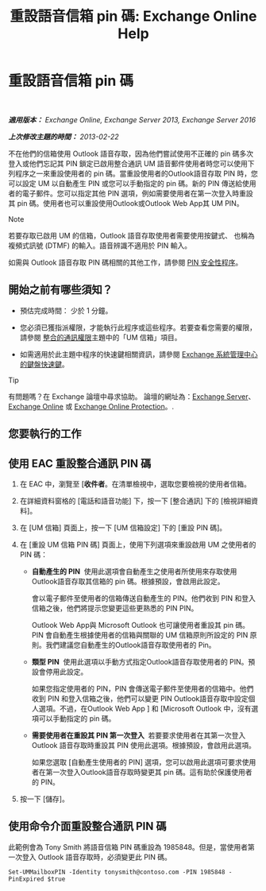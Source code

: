 ﻿---
title: '重設語音信箱 pin 碼: Exchange Online Help'
TOCTitle: 重設語音信箱 pin 碼
ms:assetid: bf07e6e7-01d2-4933-bff5-c615cc21a480
ms:mtpsurl: https://technet.microsoft.com/zh-tw/library/Bb124404(v=EXCHG.150)
ms:contentKeyID: 50554090
ms.date: 05/23/2018
mtps_version: v=EXCHG.150
f1_keywords:
- Microsoft.Exchange.Management.SnapIn.Esm.Recipients.ResetUnifiedMessagingPinPropertyControl
ms.translationtype: MT
---

# 重設語音信箱 pin 碼

 

_**適用版本：** Exchange Online, Exchange Server 2013, Exchange Server 2016_

_**上次修改主題的時間：** 2013-02-22_

不在他們的信箱使用 Outlook 語音存取，因為他們嘗試使用不正確的 pin 碼多次登入或他們忘記其 PIN 鎖定已啟用整合通訊 UM 語音郵件使用者時您可以使用下列程序之一來重設使用者的 pin 碼。當重設使用者的Outlook語音存取 PIN 時，您可以設定 UM 以自動產生 PIN 或您可以手動指定的 pin 碼。新的 PIN 傳送給使用者的電子郵件。您可以指定其他 PIN 選項，例如需要使用者在第一次登入時重設其 pin 碼。使用者也可以重設使用Outlook或Outlook Web App其 UM PIN。


> [!NOTE]  
> 若要存取已啟用 UM 的信箱，Outlook 語音存取使用者需要使用按鍵式、 也稱為複頻式訊號 (DTMF) 的輸入。語音辨識不適用於 PIN 輸入。




如需與 Outlook 語音存取 PIN 碼相關的其他工作，請參閱 [PIN 安全性程序](https://docs.microsoft.com/zh-tw/exchange/voice-mail-unified-messaging/set-outlook-voice-access-pin-security/pin-security-procedures)。

## 開始之前有哪些須知？

  - 預估完成時間： 少於 1 分鐘。

  - 您必須已獲指派權限，才能執行此程序或這些程序。若要查看您需要的權限，請參閱 [整合的通訊權限](unified-messaging-permissions-exchange-2013-help.md)主題中的「UM 信箱」項目。

  - 如需適用於此主題中程序的快速鍵相關資訊，請參閱 [Exchange 系統管理中心的鍵盤快速鍵](keyboard-shortcuts-in-the-exchange-admin-center-exchange-online-protection-help.md)。


> [!TIP]  
> 有問題嗎？在 Exchange 論壇中尋求協助。 論壇的網址為：<a href="https://go.microsoft.com/fwlink/p/?linkid=60612">Exchange Server</a>、 <a href="https://go.microsoft.com/fwlink/p/?linkid=267542">Exchange Online</a> 或 <a href="https://go.microsoft.com/fwlink/p/?linkid=285351">Exchange Online Protection</a>。.




## 您要執行的工作

## 使用 EAC 重設整合通訊 PIN 碼

1.  在 EAC 中，瀏覽至 \[**收件者**。在清單檢視中，選取您要檢視的使用者信箱。

2.  在詳細資料窗格的 \[電話和語音功能\] 下，按一下 \[整合通訊\] 下的 \[檢視詳細資料\]。

3.  在 \[UM 信箱\] 頁面上，按一下 \[UM 信箱設定\] 下的 \[重設 PIN 碼\]。

4.  在 \[重設 UM 信箱 PIN 碼\] 頁面上，使用下列選項來重設啟用 UM 之使用者的 PIN 碼：
    
      - **自動產生的 PIN**  使用此選項會自動產生之使用者所使用來存取使用Outlook語音存取其信箱的 pin 碼。根據預設，會啟用此設定。
        
        會以電子郵件至使用者的信箱傳送自動產生的 PIN。他們收到 PIN 和登入信箱之後，他們將提示您變更這些更熟悉的 PIN PIN。
        
        Outlook Web App與 Microsoft Outlook 也可讓使用者重設其 pin 碼。PIN 會自動產生根據使用者的信箱與關聯的 UM 信箱原則所設定的 PIN 原則。我們建議您自動產生的Outlook語音存取使用者的 Pin。
    
      - **類型 PIN**  使用此選項以手動方式指定Outlook語音存取使用者的 PIN。預設會停用此設定。
        
        如果您指定使用者的 PIN，PIN 會傳送電子郵件至使用者的信箱中。他們收到 PIN 和登入信箱之後，他們可以變更 PIN Outlook語音存取中設定個人選項。不過，在Outlook Web App \] 和 \[Microsoft Outlook 中，沒有選項可以手動指定的 pin 碼。
    
      - **需要使用者在重設其 PIN 第一次登入**  若要要求使用者在其第一次登入 Outlook 語音存取時重設其 PIN 使用此選項。根據預設，會啟用此選項。
        
        如果您選取 \[自動產生使用者的 PIN\] 選項，您可以啟用此選項可要求使用者在第一次登入Outlook語音存取時變更其 pin 碼。這有助於保護使用者的 PIN。

5.  按一下 \[儲存\]。

## 使用命令介面重設整合通訊 PIN 碼

此範例會為 Tony Smith 將語音信箱 PIN 碼重設為 1985848。但是，當使用者第一次登入 Outlook 語音存取時，必須變更此 PIN 碼。

    Set-UMMailboxPIN -Identity tonysmith@contoso.com -PIN 1985848 -PinExpired $true

